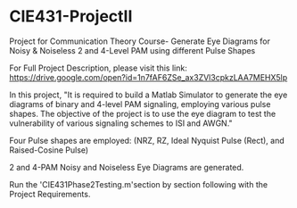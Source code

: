 # CIE431-ProjectII
Project for Communication Theory Course- Generate Eye Diagrams for Noisy &amp; Noiseless 2 and 4-Level PAM using different Pulse Shapes

For Full Project Description, please visit this link: https://drive.google.com/open?id=1n7fAF6ZSe_ax3ZVl3cpkzLAA7MEHX5lp

In this project, "It is required to build a Matlab Simulator to generate the eye diagrams of binary and 4-level PAM signaling, employing various pulse shapes. The objective of the project is to use the eye diagram to test the vulnerability of various signaling schemes to ISI and AWGN."

Four Pulse shapes are employed: (NRZ, RZ, Ideal Nyquist Pulse (Rect), and Raised-Cosine Pulse)

2 and 4-PAM Noisy and Noiseless Eye Diagrams are generated.

Run the 'CIE431Phase2Testing.m'section by section following with the Project Requirements.

